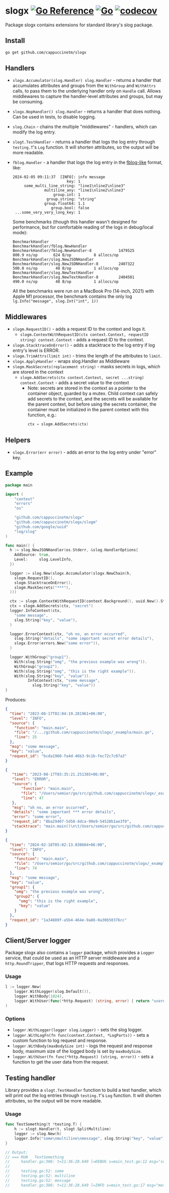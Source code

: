 # slogx [![Go Reference](https://pkg.go.dev/badge/github.com/cappuccinotm/slogx.svg)](https://pkg.go.dev/github.com/cappuccinotm/slogx) [![Go](https://github.com/cappuccinotm/slogx/actions/workflows/go.yaml/badge.svg)](https://github.com/cappuccinotm/slogx/actions/workflows/go.yaml) [![codecov](https://codecov.io/gh/cappuccinotm/slogx/branch/master/graph/badge.svg?token=ueQqCRqxxS)](https://codecov.io/gh/cappuccinotm/slogx)
Package slogx contains extensions for standard library's slog package.

## Install
```bash
go get github.com/cappuccinotm/slogx
```

## Handlers
- `slogx.Accumulator(slog.Handler) slog.Handler` - returns a handler that accumulates attributes and groups from the `WithGroup` and `WithAttrs` calls, to pass them to the underlying handler only on `Handle` call. Allows middlewares to capture the handler-level attributes and groups, but may be consuming.
- `slogx.NopHandler() slog.Handler` - returns a handler that does nothing. Can be used in tests, to disable logging.
- `slog.Chain` - chains the multiple "middlewares" - handlers, which can modify the log entry.
- `slogt.TestHandler` - returns a handler that logs the log entry through `testing.T`'s `Log` function. It will shorten attributes, so the output will be more readable.
- `fblog.Handler` - a handler that logs the log entry in the [fblog-like](https://github.com/brocode/fblog) format, like:
  ```
  2024-02-05 09:11:37  [INFO]: info message
                          key: 1
       some_multi_line_string: "line1\nline2\nline3"
                multiline_any: "line1\nline2\nline3"
                    group.int: 1
                 group.string: "string"
                group.float64: 1.1
                   group.bool: false
   ...some_very_very_long_key: 1
  ```

  Some benchmarks (though this handler wasn't designed for performance, but for comfortable reading of the logs in debug/local mode):
  ```
  BenchmarkHandler
  BenchmarkHandler/fblog.NewHandler
  BenchmarkHandler/fblog.NewHandler-8         	 1479525	       800.9 ns/op	     624 B/op	       8 allocs/op
  BenchmarkHandler/slog.NewJSONHandler
  BenchmarkHandler/slog.NewJSONHandler-8      	 2407322	       500.0 ns/op	      48 B/op	       1 allocs/op
  BenchmarkHandler/slog.NewTextHandler
  BenchmarkHandler/slog.NewTextHandler-8      	 2404581	       490.0 ns/op	      48 B/op	       1 allocs/op
  ```
  
  All the benchmarks were run on a MacBook Pro (14-inch, 2021) with Apple M1 processor, the benchmark contains the only log `lg.Info("message", slog.Int("int", 1))`

## Middlewares
- `slogm.RequestID()` - adds a request ID to the context and logs it.
  - `slogm.ContextWithRequestID(ctx context.Context, requestID string) context.Context` - adds a request ID to the context.
- `slogm.StacktraceOnError()` - adds a stacktrace to the log entry if log entry's level is ERROR.
- `slogm.TrimAttrs(limit int)` - trims the length of the attributes to `limit`.
- `slogx.ApplyHandler` - wraps slog.Handler as Middleware
- `slogm.MaskSecrets(replacement string)` - masks secrets in logs, which are stored in the context
  - `slogm.AddSecrets(ctx context.Context, secret ...string) context.Context` - adds a secret value to the context
    - Note: secrets are stored in the context as a pointer to the container object, guarded by a mutex. Child context 
      can safely add secrets to the context, and the secrets will be available for the parent context, but before
      using the secrets container, the container must be initialized in the parent context with this function, e.g.:
      ```go
      ctx = slogm.AddSecrets(ctx)
      ```

## Helpers
- `slogx.Error(err error)` - adds an error to the log entry under "error" key.

## Example

```go
package main

import (
	"context"
	"errors"
	"os"

	"github.com/cappuccinotm/slogx"
	"github.com/cappuccinotm/slogx/slogm"
	"github.com/google/uuid"
	"log/slog"
)

func main() {
  h := slog.NewJSONHandler(os.Stderr, &slog.HandlerOptions{
    AddSource: true,
    Level:     slog.LevelInfo,
  })

  logger := slog.New(slogx.Accumulator(slogx.NewChain(h,
    slogm.RequestID(),
    slogm.StacktraceOnError(),
    slogm.MaskSecrets("***"),
  )))

  ctx := slogm.ContextWithRequestID(context.Background(), uuid.New().String())
  ctx = slogm.AddSecrets(ctx, "secret")
  logger.InfoContext(ctx,
    "some message",
    slog.String("key", "value"),
  )

  logger.ErrorContext(ctx, "oh no, an error occurred",
    slog.String("details", "some important secret error details"),
    slogx.Error(errors.New("some error")),
  )

  logger.WithGroup("group1").
    With(slog.String("omg", "the previous example was wrong")).
    WithGroup("group2").
    With(slog.String("omg", "this is the right example")).
    With(slog.String("key", "value")).
          InfoContext(ctx, "some message",
            slog.String("key", "value"))
}
```

Produces:
```json
{
  "time": "2023-08-17T02:04:19.281961+06:00",
  "level": "INFO",
  "source": {
    "function": "main.main",
    "file": "/.../github.com/cappuccinotm/slogx/_example/main.go",
    "line": 25
  },
  "msg": "some message",
  "key": "value",
  "request_id": "bcda1960-fa4d-46b3-9c1b-fec72c7c07a3"
}
```
``` json
{
   "time": "2023-08-17T03:35:21.251385+06:00",
   "level": "ERROR",
   "source": {
       "function": "main.main",
       "file": "/Users/semior/go/src/github.com/cappuccinotm/slogx/_example/main.go",
       "line": 47
   },
   "msg": "oh no, an error occurred",
   "details": "some important *** error details",
   "error": "some error",
   "request_id": "8ba29407-5d58-4dca-99e9-54528b1ae3f0",
   "stacktrace": "main.main()\n\t/Users/semior/go/src/github.com/cappuccinotm/slogx/_example/main.go:47 +0x4a4\n"
}
```
```json
{
  "time": "2024-02-18T05:02:13.030604+06:00",
  "level": "INFO",
  "source": {
    "function": "main.main",
    "file": "/Users/semior/go/src/github.com/cappuccinotm/slogx/_example/main.go",
    "line": 74
  },
  "msg": "some message",
  "key": "value",
  "group1": {
    "omg": "the previous example was wrong",
    "group2": {
      "omg": "this is the right example",
      "key": "value"
    }
  },
  "request_id": "1a34889f-a5b4-464e-9a86-0a30b50376cc"
}
```

## Client/Server logger
Package slogx also contains a `logger` package, which provides a `Logger` service, that could be used
as an HTTP server middleware and a `http.RoundTripper`, that logs HTTP requests and responses.

### Usage
```go
l := logger.New(
    logger.WithLogger(slog.Default()),
    logger.WithBody(1024),
    logger.WithUser(func(*http.Request) (string, error) { return "username", nil }),
)
```

### Options
- `logger.WithLogger(logger slog.Logger)` - sets the slog logger.
- `logger.WithLogFn(fn func(context.Context, *LogParts))` - sets a custom function to log request and response.
- `logger.WithBody(maxBodySize int)` - logs the request and response body, maximum size of the logged body is set by `maxBodySize`.
- `logger.WithUser(fn func(*http.Request) (string, error))` - sets a function to get the user data from the request.

## Testing handler
Library provides a `slogt.TestHandler` function to build a test handler, which will print out the log entries through `testing.T`'s `Log` function. It will shorten attributes, so the output will be more readable.

### Usage
```go
func TestSomething(t *testing.T) {
    h := slogt.Handler(t, slogt.SplitMultiline)
    logger := slog.New(h)
    logger.Info("some\nmultiline\nmessage", slog.String("key", "value"))
}

// Output:
// === RUN   TestSomething
//     handler.go:306: t=11:36:28.649 l=DEBUG s=main_test.go:12 msg="some single-line message" key=value group.groupKey=groupValue
//     
//     testing.go:52: some
//     testing.go:52: multiline
//     testing.go:52: message
//     handler.go:306: t=11:36:28.649 l=INFO s=main_test.go:17 msg="message with newlines has been printed to t.Log" key=value
```
